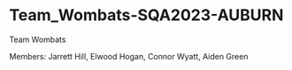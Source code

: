 # Team_Wombats-SQA2023-AUBURN

Team Wombats

Members:
Jarrett Hill,
Elwood Hogan,
Connor Wyatt,
Aiden Green